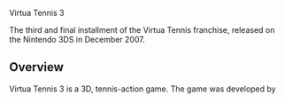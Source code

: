 Virtua Tennis 3

The third and final installment of the Virtua Tennis franchise, released on the Nintendo 3DS in December 2007.

## Overview

Virtua Tennis 3 is a 3D, tennis-action game. The game was developed by
